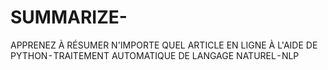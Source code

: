 # SUMMARIZE-
APPRENEZ À RÉSUMER N'IMPORTE QUEL ARTICLE EN LIGNE À L'AIDE DE PYTHON - TRAITEMENT AUTOMATIQUE DE LANGAGE NATUREL - NLP
